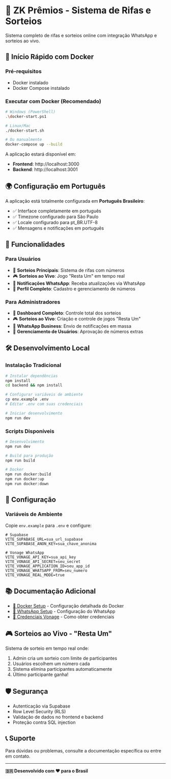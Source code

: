 # 🎯 ZK Prêmios - Sistema de Rifas e Sorteios

Sistema completo de rifas e sorteios online com integração WhatsApp e sorteios ao vivo.

## 🚀 Início Rápido com Docker

### Pré-requisitos
- Docker instalado
- Docker Compose instalado

### Executar com Docker (Recomendado)

```bash
# Windows (PowerShell)
.\docker-start.ps1

# Linux/Mac
./docker-start.sh

# Ou manualmente
docker-compose up --build
```

A aplicação estará disponível em:
- **Frontend**: http://localhost:3000
- **Backend**: http://localhost:3001

## 🌍 Configuração em Português

A aplicação está totalmente configurada em **Português Brasileiro**:

- ✅ Interface completamente em português
- ✅ Timezone configurado para São Paulo
- ✅ Locale configurado para pt_BR.UTF-8
- ✅ Mensagens e notificações em português

## 📱 Funcionalidades

### Para Usuários
- 🎲 **Sorteios Principais**: Sistema de rifas com números
- 🎮 **Sorteios ao Vivo**: Jogo "Resta Um" em tempo real
- 📱 **Notificações WhatsApp**: Receba atualizações via WhatsApp
- 👤 **Perfil Completo**: Cadastro e gerenciamento de números

### Para Administradores
- 🎯 **Dashboard Completo**: Controle total dos sorteios
- 🎮 **Sorteios ao Vivo**: Criação e controle de jogos "Resta Um"
- 📱 **WhatsApp Business**: Envio de notificações em massa
- 👥 **Gerenciamento de Usuários**: Aprovação de números extras

## 🛠️ Desenvolvimento Local

### Instalação Tradicional

```bash
# Instalar dependências
npm install
cd backend && npm install

# Configurar variáveis de ambiente
cp env.example .env
# Editar .env com suas credenciais

# Iniciar desenvolvimento
npm run dev
```

### Scripts Disponíveis

```bash
# Desenvolvimento
npm run dev

# Build para produção
npm run build

# Docker
npm run docker:build
npm run docker:up
npm run docker:down
```

## 🔧 Configuração

### Variáveis de Ambiente

Copie `env.example` para `.env` e configure:

```env
# Supabase
VITE_SUPABASE_URL=sua_url_supabase
VITE_SUPABASE_ANON_KEY=sua_chave_anonima

# Vonage WhatsApp
VITE_VONAGE_API_KEY=sua_api_key
VITE_VONAGE_API_SECRET=seu_secret
VITE_VONAGE_APPLICATION_ID=seu_app_id
VITE_VONAGE_WHATSAPP_FROM=seu_numero
VITE_VONAGE_REAL_MODE=true
```

## 📚 Documentação Adicional

- [🐳 Docker Setup](./DOCKER_SETUP.md) - Configuração detalhada do Docker
- [📱 WhatsApp Setup](./COMO_CONFIGURAR_VERCEL.md) - Configuração do WhatsApp
- [🔑 Credenciais Vonage](./COMO_OBTER_CREDENCIAIS_VONAGE.md) - Como obter credenciais

## 🎮 Sorteios ao Vivo - "Resta Um"

Sistema de sorteio em tempo real onde:
1. Admin cria um sorteio com limite de participantes
2. Usuários escolhem um número cada
3. Sistema elimina participantes automaticamente
4. Último participante ganha!

## 🛡️ Segurança

- Autenticação via Supabase
- Row Level Security (RLS)
- Validação de dados no frontend e backend
- Proteção contra SQL injection

## 📞 Suporte

Para dúvidas ou problemas, consulte a documentação específica ou entre em contato.

---

**🇧🇷 Desenvolvido com ❤️ para o Brasil**
